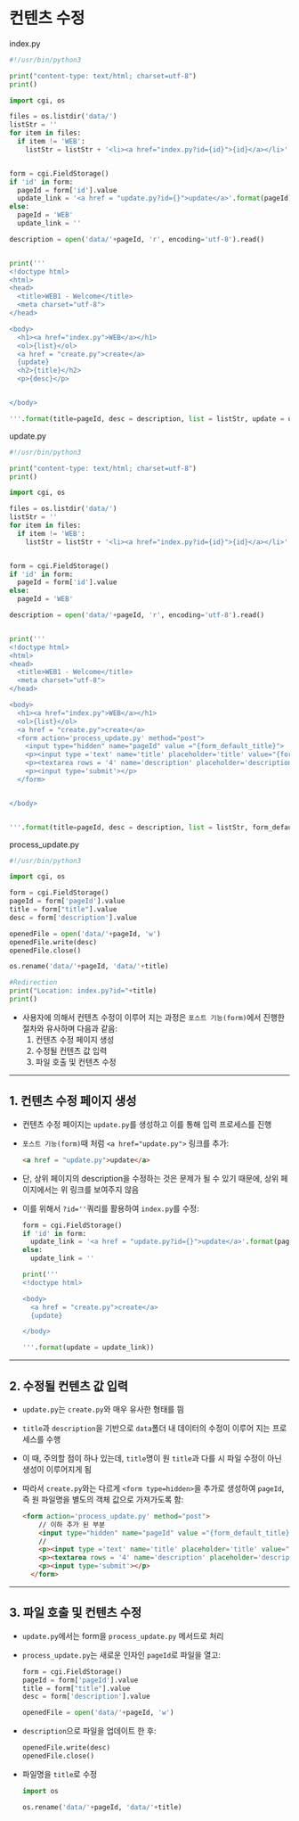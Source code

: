 # 컨텐츠 수정

index.py

```python
#!/usr/bin/python3

print("content-type: text/html; charset=utf-8")
print()

import cgi, os

files = os.listdir('data/')
listStr = ''
for item in files:
  if item != 'WEB':
    listStr = listStr + '<li><a href="index.py?id={id}">{id}</a></li>'.format(id=item)


form = cgi.FieldStorage()
if 'id' in form:
  pageId = form['id'].value
  update_link = '<a href = "update.py?id={}">update</a>'.format(pageId)
else:
  pageId = 'WEB'
  update_link = ''

description = open('data/'+pageId, 'r', encoding='utf-8').read()


print('''
<!doctype html>
<html>
<head>
  <title>WEB1 - Welcome</title>
  <meta charset="utf-8">
</head>

<body>
  <h1><a href="index.py">WEB</a></h1>
  <ol>{list}</ol>
  <a href = "create.py">create</a>
  {update}
  <h2>{title}</h2>
  <p>{desc}</p>


</body>

'''.format(title=pageId, desc = description, list = listStr, update = update_link))
```

update.py

```python
#!/usr/bin/python3

print("content-type: text/html; charset=utf-8")
print()

import cgi, os

files = os.listdir('data/')
listStr = ''
for item in files:
  if item != 'WEB':
    listStr = listStr + '<li><a href="index.py?id={id}">{id}</a></li>'.format(id=item)


form = cgi.FieldStorage()
if 'id' in form:
  pageId = form['id'].value
else:
  pageId = 'WEB'

description = open('data/'+pageId, 'r', encoding='utf-8').read()


print('''
<!doctype html>
<html>
<head>
  <title>WEB1 - Welcome</title>
  <meta charset="utf-8">
</head>

<body>
  <h1><a href="index.py">WEB</a></h1>
  <ol>{list}</ol>
  <a href = "create.py">create</a>
  <form action='process_update.py' method="post">
    <input type="hidden" name="pageId" value ="{form_default_title}">
    <p><input type ='text' name='title' placeholder='title' value="{form_default_title}"></p>
    <p><textarea rows = '4' name='description' placeholder='description'>{form_default_desc}</textarea></p>
    <p><input type='submit'></p>
  </form>


</body>


'''.format(title=pageId, desc = description, list = listStr, form_default_title = pageId, form_default_desc=description))
```

process_update.py

```python
#!/usr/bin/python3

import cgi, os

form = cgi.FieldStorage()
pageId = form['pageId'].value
title = form["title"].value
desc = form['description'].value

openedFile = open('data/'+pageId, 'w')
openedFile.write(desc)
openedFile.close()

os.rename('data/'+pageId, 'data/'+title)

#Redirection
print("Location: index.py?id="+title)
print()
```

- 사용자에 의해서 컨텐츠 수정이 이루어 지는 과정은 `포스트 기능(form)`에서 진행한 절차와 유사하며 다음과 같음:
  1. 컨텐츠 수정 페이지 생성
  2. 수정될 컨텐츠 값 입력
  3. 파일 호출 및 컨텐츠 수정

___

## 1. 컨텐츠 수정 페이지 생성

- 컨텐츠 수정 페이지는 `update.py`를 생성하고 이를 통해 입력 프로세스를 진행

- `포스트 기능(form)`때 처럼 `<a href="update.py">` 링크를 추가:

  ```html
  <a href = "update.py">update</a>
  ```

- 단, 상위 페이지의 description을 수정하는 것은 문제가 될 수 있기 때문에, 상위 페이지에서는 위 링크를 보여주지 않음

- 이를 위해서 `?id=''`쿼리를 활용하여 `index.py`를 수정:

  ```python
  form = cgi.FieldStorage()
  if 'id' in form:
    update_link = '<a href = "update.py?id={}">update</a>'.format(pageId)
  else:
    update_link = ''
  
  print('''
  <!doctype html>
  
  <body>
    <a href = "create.py">create</a>
    {update}
  
  </body>
  
  '''.format(update = update_link))
  ```

___

## 2. 수정될 컨텐츠 값 입력

- `update.py`는 `create.py`와 매우 유사한 형태를 띔

- `title`과 `description`을 기반으로 `data`폴더 내 데이터의 수정이 이루어 지는 프로세스를 수행

- 이 때, 주의할 점이 하나 있는데, `title`명이 원 `title`과 다를 시 파일 수정이 아닌 생성이 이루어지게 됨

- 따라서 `create.py`와는 다르게 `<form type=hidden>`을 추가로 생성하여 `pageId`, 즉 원 파일명을 별도의 객체 값으로 가져가도록 함:

  ```html
  <form action='process_update.py' method="post">
      // 이하 추가 된 부분
      <input type="hidden" name="pageId" value ="{form_default_title}">
      //
      <p><input type ='text' name='title' placeholder='title' value="{form_default_title}"></p>
      <p><textarea rows = '4' name='description' placeholder='description'>{form_default_desc}</textarea></p>
      <p><input type='submit'></p>
    </form>
  ```

___

## 3. 파일 호출 및 컨텐츠 수정

- `update.py`에서는 form을 `process_update.py` 메서드로 처리

- `process_update.py`는 새로운 인자인 `pageId`로 파일을 열고:

    ```python
    form = cgi.FieldStorage()
    pageId = form['pageId'].value
    title = form["title"].value
    desc = form['description'].value
    
    openedFile = open('data/'+pageId, 'w')
    ```

-  `description`으로 파일을 업데이트 한 후:

    ```python
    openedFile.write(desc)
    openedFile.close()
    ```

-  파일명을 `title`로 수정

    ```python
    import os
    
    os.rename('data/'+pageId, 'data/'+title)
    ```

  

